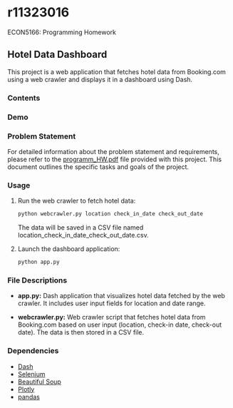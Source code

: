 # r11323016
ECON5166: Programming Homework

## Hotel Data Dashboard

This project is a web application that fetches hotel data from Booking.com using a web crawler and displays it in a dashboard using Dash.

### Contents


### Demo



### Problem Statement

For detailed information about the problem statement and requirements, please refer to the [programm_HW.pdf](programm_HW.pdf) file provided with this project. This document outlines the specific tasks and goals of the project.

### Usage

1. Run the web crawler to fetch hotel data:

    ```bash
    python webcrawler.py location check_in_date check_out_date
    ```

   The data will be saved in a CSV file named location_check_in_date_check_out_date.csv.

2. Launch the dashboard application:

    ```bash
    python app.py
    ```



### File Descriptions

- **app.py:** Dash application that visualizes hotel data fetched by the web crawler. It includes user input fields for location and date range.

- **webcrawler.py:** Web crawler script that fetches hotel data from Booking.com based on user input (location, check-in date, check-out date). The data is then stored in a CSV file.

### Dependencies

- [Dash](https://dash.plotly.com/)
- [Selenium](https://www.selenium.dev/)
- [Beautiful Soup](https://www.crummy.com/software/BeautifulSoup/)
- [Plotly](https://plotly.com/)
- [pandas](https://pandas.pydata.org/)

